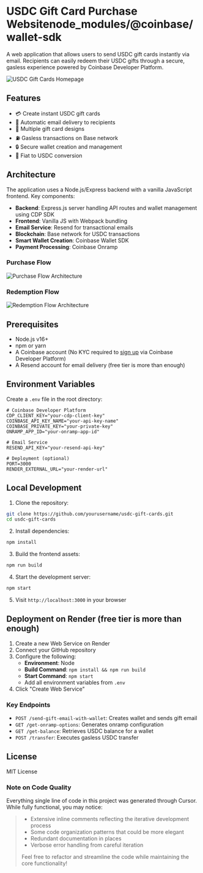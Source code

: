 # USDC Gift Card Purchase Websitenode_modules/@coinbase/wallet-sdk

A web application that allows users to send USDC gift cards instantly via email. Recipients can easily redeem their USDC gifts through a secure, gasless experience powered by Coinbase Developer Platform.

![USDC Gift Cards Homepage](public/images/homepage_screenshot.png)

## Features

- 💳 Create instant USDC gift cards
- 📧 Automatic email delivery to recipients
- 🎨 Multiple gift card designs
- ⛽ Gasless transactions on Base network
- 🔒 Secure wallet creation and management
- 💱 Fiat to USDC conversion

## Architecture

The application uses a Node.js/Express backend with a vanilla JavaScript frontend. Key components:

- **Backend**: Express.js server handling API routes and wallet management using CDP SDK
- **Frontend**: Vanilla JS with Webpack bundling
- **Email Service**: Resend for transactional emails
- **Blockchain**: Base network for USDC transactions
- **Smart Wallet Creation**: Coinbase Wallet SDK
- **Payment Processing**: Coinbase Onramp

### Purchase Flow
![Purchase Flow Architecture](public/images/architecture-purchase.jpg)

### Redemption Flow
![Redemption Flow Architecture](public/images/architecture-redemption.jpg)

## Prerequisites

- Node.js v16+
- npm or yarn
- A Coinbase account (No KYC required to [sign up](https://cdp.coinbase.com/create-account) via Coinbase Developer Platform)
- A Resend account for email delivery (free tier is more than enough)

## Environment Variables

Create a `.env` file in the root directory:

```
# Coinbase Developer Platform
CDP_CLIENT_KEY="your-cdp-client-key"
COINBASE_API_KEY_NAME="your-api-key-name"
COINBASE_PRIVATE_KEY="your-private-key"
ONRAMP_APP_ID="your-onramp-app-id"

# Email Service
RESEND_API_KEY="your-resend-api-key"

# Deployment (optional)
PORT=3000
RENDER_EXTERNAL_URL="your-render-url"
```

## Local Development

1. Clone the repository:
```bash
git clone https://github.com/yourusername/usdc-gift-cards.git
cd usdc-gift-cards
```

2. Install dependencies:
```bash
npm install
```

3. Build the frontend assets:
```bash
npm run build
```

4. Start the development server:
```bash
npm start
```

5. Visit `http://localhost:3000` in your browser

## Deployment on Render (free tier is more than enough)

1. Create a new Web Service on Render
2. Connect your GitHub repository
3. Configure the following:
   - **Environment**: Node
   - **Build Command**: `npm install && npm run build`
   - **Start Command**: `npm start`
   - Add all environment variables from `.env`
4. Click "Create Web Service"

### Key Endpoints

- `POST /send-gift-email-with-wallet`: Creates wallet and sends gift email
- `GET /get-onramp-options`: Generates onramp configuration
- `GET /get-balance`: Retrieves USDC balance for a wallet
- `POST /transfer`: Executes gasless USDC transfer

## License

MIT License

### Note on Code Quality
Everything single line of code in this project was generated through Cursor. While fully functional, you may notice:
> - Extensive inline comments reflecting the iterative development process
>- Some code organization patterns that could be more elegant
> - Redundant documentation in places
> - Verbose error handling from careful iteration
> 
> Feel free to refactor and streamline the code while maintaining the core functionality!
